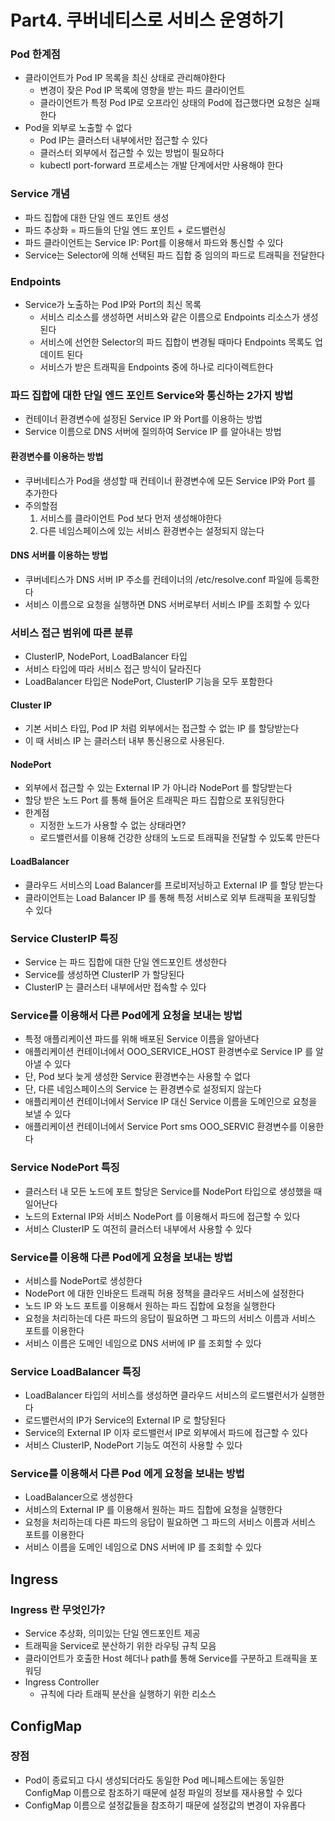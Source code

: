# Part4. 쿠버네티스로 서비스 운영하기

### Pod 한계점

- 클라이언트가 Pod IP 목록을 최신 상태로 관리해야한다
    - 변경이 잦은 Pod IP 목록에 영향을 받는 파드 클라이언트
    - 클라이언트가 특정 Pod IP로 오프라인 상태의 Pod에 접근했다면 요청은 실패한다
- Pod을 외부로 노출할 수 없다
    - Pod IP는 클러스터 내부에서만 접근할 수 있다
    - 클러스터 외부에서 접근할 수 있는 방법이 필요하다
    - kubectl port-forward 프로세스는 개발 단계에서만 사용해야 한다

### Service 개념

- 파드 집합에 대한 단일 엔드 포인트 생성
- 파드 추상화 = 파드들의 단일 엔드 포인트 + 로드밸런싱
- 파드 클라이언트는 Service IP: Port를 이용해서 파드와 통신할 수 있다
- Service는 Selector에 의해 선택된 파드 집합 중 임의의 파드로 트래픽을 전달한다

### Endpoints

- Service가 노출하는 Pod IP와 Port의 최신 목록
    - 서비스 리소스를 생성하면 서비스와 같은 이름으로 Endpoints 리소스가 생성된다
    - 서비스에 선언한 Selector의 파드 집합이 변경될 때마다 Endpoints 목록도 업데이트 된다
    - 서비스가 받은 트래픽을 Endpoints 중에 하나로 리다이렉트한다

### 파드 집합에 대한 단일 엔드 포인트 Service와 통신하는 2가지 방법

- 컨테이너 환경변수에 설정된 Service IP 와 Port를 이용하는 방법
- Service 이름으로 DNS 서버에 질의하여 Service IP 를 알아내는 방법

#### 환경변수를 이용하는 방법

- 쿠버네티스가 Pod을 생성할 때 컨테이너 환경변수에 모든 Service IP와 Port 를 추가한다
- 주의할점
    1. 서비스를 클라이언트 Pod 보다 먼저 생성해야한다
    2. 다른 네임스페이스에 있는 서비스 환경변수는 설정되지 않는다

#### DNS 서버를 이용하는 방법

- 쿠버네티스가 DNS 서버 IP 주소를 컨테이너의 /etc/resolve.conf 파일에 등록한다
- 서비스 이름으로 요청을 실행하면 DNS 서버로부터 서비스 IP를 조회할 수 있다

### 서비스 접근 범위에 따른 분류

- ClusterIP, NodePort, LoadBalancer 타입
- 서비스 타입에 따라 서비스 접근 방식이 달라진다
- LoadBalancer 타입은 NodePort, ClusterIP 기능을 모두 포함한다

#### Cluster IP

- 기본 서비스 타입, Pod IP 처럼 외부에서는 접근할 수 없는 IP 를 할당받는다
- 이 때 서비스 IP 는 클러스터 내부 통신용으로 사용된다.

#### NodePort

- 외부에서 접근할 수 있는 External IP 가 아니라 NodePort 를 할당받는다
- 할당 받은 노드 Port 를 통해 들어온 트래픽은 파드 집합으로 포워딩한다
- 한계점
    - 지정한 노드가 사용할 수 없는 상태라면?
    - 로드밸런서를 이용해 건강한 상태의 노드로 트래픽을 전달할 수 있도록 만든다

#### LoadBalancer

- 클라우드 서비스의 Load Balancer를 프로비저닝하고 External IP 를 할당 받는다
- 클라이언트는 Load Balancer IP 를 통해 특정 서비스로 외부 트래픽을 포워딩할 수 있다

### Service ClusterIP 특징

- Service 는 파드 집합에 대한 단일 엔드포인트 생성한다
- Service를 생성하면 ClusterIP 가 할당된다
- ClusterIP 는 클러스터 내부에서만 접속할 수 있다

### Service를 이용해서 다른 Pod에게 요청을 보내는 방법

- 특정 애플리케이션 파드를 위해 배포된 Service 이름을 알아낸다
- 애플리케이션 컨테이너에서 OOO_SERVICE_HOST 환경변수로 Service IP 를 알아낼 수 있다
- 단, Pod 보다 늦게 생성한 Service 환경변수는 사용할 수 없다
- 단, 다른 네임스페이스의 Service 는 환경변수로 설정되지 않는다
- 애플리케이션 컨테이너에서 Service IP 대신 Service 이름을 도메인으로 요청을 보낼 수 있다
- 애플리케이션 컨테이너에서 Service Port sms OOO_SERVIC 환경변수를 이용한다

### Service NodePort 특징

- 클러스터 내 모든 노드에 포트 할당은 Service를 NodePort 타입으로 생성했을 때 일어난다
- 노드의 External IP와 서비스 NodePort 를 이용해서 파드에 접근할 수 있다
- 서비스 ClusterIP 도 여전히 클러스터 내부에서 사용할 수 있다

### Service를 이용해 다른 Pod에게 요청을 보내는 방법

- 서비스를 NodePort로 생성한다
- NodePort 에 대한 인바운드 트래픽 허용 정책을 클라우드 서비스에 설정한다
- 노드 IP 와 노드 포트를 이용해서 원하는 파드 집합에 요청을 실행한다
- 요청을 처리하는데 다른 파드의 응답이 필요하면 그 파드의 서비스 이름과 서비스 포트를 이용한다
- 서비스 이름은 도메인 네임으로 DNS 서버에 IP 를 조회할 수 있다

### Service LoadBalancer 특징

- LoadBalancer 타입의 서비스를 생성하면 클라우드 서비스의 로드밸런서가 실행한다
- 로드밸런서의 IP가 Service의 External IP 로 할당된다
- Service의 External IP 이자 로드밸런서 IP로 외부에서 파드에 접근할 수 있다
- 서비스 ClusterIP, NodePort 기능도 여전히 사용할 수 있다

### Service를 이용해서 다른 Pod 에게 요청을 보내는 방법

- LoadBalancer으로 생성한다
- 서비스의 External IP 를 이용해서 원하는 파드 집합에 요청을 실행한다
- 요청을 처리하는데 다른 파드의 응답이 필요하면 그 파드의 서비스 이름과 서비스 포트를 이용한다
- 서비스 이름을 도메인 네임으로 DNS 서버에 IP 를 조회할 수 있다 

## Ingress 

### Ingress 란 무엇인가?

- Service 추상화, 의미있는 단일 엔드포인트 제공
- 트래픽을 Service로 분산하기 위한 라우팅 규칙 모음
- 클라이언트가 호출한 Host 헤더나 path를 통해 Service를 구분하고 트래픽을 포워딩
- Ingress Controller
  - 규칙에 다라 트래픽 분산을 실행하기 위한 리소스 

## ConfigMap 

### 장점

- Pod이 종료되고 다시 생성되더라도 동일한 Pod 메니페스트에는 동일한 ConfigMap 이름으로 참조하기 때문에 설정 파일의 정보를 재사용할 수 있다 
- ConfigMap 이름으로 설정값들을 참조하기 때문에 설정값의 변경이 자유롭다 

